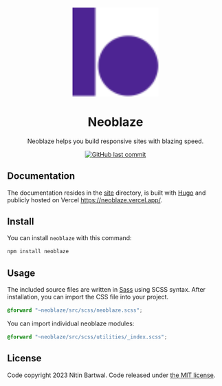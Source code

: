 <p align="center">
	<a href="https://neoblaze.vercel.app/">
		<img width="200px" alt="neoblaze" src="https://raw.githubusercontent.com/htcni/neoblaze/0e6a9afc1a96a1f8423f1e3cb65c12c09b542102/site/static/images/neoblaze_logo.svg">
	</a>
</p>

<h1 align="center">Neoblaze</h1>

<p align="center">Neoblaze helps you build responsive sites with blazing speed.</p>

<p align="center">
	<a aria-label="last commit" href="https://github.com/htcni/neoblaze/commits/main">
		<img alt="GitHub last commit" src="https://img.shields.io/github/last-commit/htcni/neoblaze">
	</a>
</p>

## Documentation

The documentation resides in the [site](site) directory, is built with [Hugo](https://gohugo.io/) and publicly hosted on Vercel <https://neoblaze.vercel.app/>. 

## Install
You can install `neoblaze` with this command:

```sh
npm install neoblaze
```

## Usage
The included source files are written in [Sass] using SCSS syntax.  After installation, you can import the CSS file into your project.

```scss
@forward "~neoblaze/src/scss/neoblaze.scss";
```

You can import individual neoblaze modules:

```scss
@forward "~neoblaze/src/scss/utilities/_index.scss";
```



## License

Code copyright 2023 Nitin Bartwal. Code released under [the MIT license](./LICENSE).


[npm]: https://www.npmjs.com/
[neoblaze]: https://neoblaze.vercel.app/
[sass]: http://sass-lang.com/
